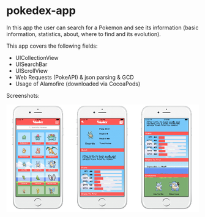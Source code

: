 # pokedex-app
In this app the user can search for a Pokemon and see its information (basic information, statistics, about, where to find and its evolution).
 
This app covers the following fields:
* UICollectionView
* UISearchBar
* UIScrollView
* Web Requests (PokeAPI) & json parsing & GCD
* Usage of Alamofire (downloaded via CocoaPods)

Screenshots:

![Initial](https://github.com/ajPT/pokedex-app/blob/master/poke_screen.jpg)
